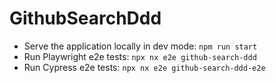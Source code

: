 # GithubSearchDdd

* Serve the application locally in dev mode: ```npm run start```
* Run Playwright e2e tests: ```npx nx e2e github-search-ddd```
* Run Cypress e2e tests: ```npx nx e2e github-search-ddd-e2e```
